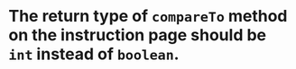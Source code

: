 <br>
<h1 style="font-size: 200%">
  <!-- TITLE HERE -->
  The return type of <code>compareTo</code> method on the instruction page should be <code>int</code> instead of <code>boolean</code>.
</h1>
<br>
<div style="font-size: 150%">
  <!-- BODY HERE -->
</div>

<br>
<h1 style="font-size: 200%">
  <!-- TITLE HERE -->
</h1>
<br>
<div style="font-size: 150%">
  <!-- BODY HERE -->
</div>

<br>
<h1 style="font-size: 200%">
  <!-- TITLE HERE -->
</h1>
<br>
<div style="font-size: 150%">
  <!-- BODY HERE -->
</div>

<br>
<h1 style="font-size: 200%">
  <!-- TITLE HERE -->
</h1>
<br>
<div style="font-size: 150%">
  <!-- BODY HERE -->
</div>
